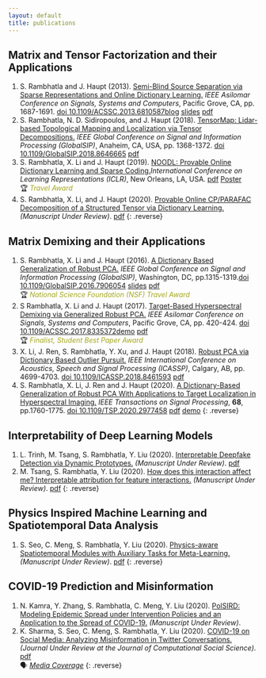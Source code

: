 ```yaml
---
layout: default
title: publications
---
```


<!--Converted from existing html with https://www.browserling.com/tools/html-to-markdown-->
## Matrix and Tensor Factorization and their Applications
1. S. Rambhatla and J. Haupt (2013). [Semi-Blind Source Separation via Sparse Representations and Online Dictionary Learning.](https://ieeexplore.ieee.org/document/6810587) _IEEE Asilomar Conference on Signals, Systems and Computers_, Pacific Grove, CA, pp. 1687-1691. [doi <nobr>10.1109/ACSSC.2013.6810587</nobr>](https://doi.org/10.1109/ACSSC.2013.6810587)[blog](./blog/2016/11/15/SBMCA.html) [slides](./docs/PresentationThesisPDF.pdf) [pdf](https://arxiv.org/abs/1212.0451)
2. S. Rambhatla, N. D. Sidiropoulos, and J. Haupt (2018). [TensorMap: Lidar-based Topological Mapping and Localization via Tensor Decompositions.](https://ieeexplore.ieee.org/document/8646665) _IEEE Global Conference on Signal and Information Processing (GlobalSIP)_, Anaheim, CA, USA, pp. 1368-1372. [doi <nobr>10.1109/GlobalSIP.2018.8646665</nobr>](https://doi.org/10.1109/GlobalSIP.2018.8646665) [pdf](https://arxiv.org/abs/1902.10226)
3. S. Rambhatla, X. Li and J. Haupt (2019). [NOODL: Provable Online Dictionary Learning and Sparse Coding.](https://openreview.net/forum?id=HJeu43ActQ&noteId=ByxrhUoBe4)_International Conference on Learning Representations (ICLR)_, New Orleans, LA, USA. [pdf](https://openreview.net/pdf?id=HJeu43ActQ) [Poster](https://s3.amazonaws.com/postersession.ai/560f7712-6163-4697-b1e2-7064c0654eb3.pdf)<br>
  &#127942; <em style="color:#A4A71E;"> Travel Award </em>
4.  S. Rambhatla, X. Li, and J. Haupt (2020). [Provable Online CP/PARAFAC Decomposition of a Structured Tensor via Dictionary Learning.](https://arxiv.org/abs/2006.16442) _(Manuscript Under Review)_. [pdf](https://arxiv.org/pdf/2006.16442.pdf)
{: .reverse} 


## Matrix Demixing and their Applications
1. S. Rambhatla, X. Li and J. Haupt (2016). [A Dictionary Based Generalization of Robust PCA.](https://ieeexplore.ieee.org/document/7906054) _IEEE Global Conference on Signal and Information Processing (GlobalSIP)_, Washington, DC, pp.1315-1319.[doi <nobr>10.1109/GlobalSIP.2016.7906054</nobr>](https://doi.org/10.1109/GlobalSIP.2016.7906054) [slides](/docs/Dictionary_based_generalization_of_robust_PCA_Sirisha_R.pdf) [pdf](https://arxiv.org/abs/1902.08171) <br>
  &#127942; <em style="color:#A4A71E;"> National Science Foundation (NSF) Travel Award </em>
2. S Rambhatla, X. Li and J. Haupt (2017). [Target-Based Hyperspectral Demixing via Generalized Robust PCA.](https://ieeexplore.ieee.org/document/8335372) _IEEE Asilomar Conference on Signals, Systems and Computers_, Pacific Grove, CA, pp. 420-424. [doi <nobr>10.1109/ACSSC.2017.8335372</nobr>](https://doi.org/10.1109/ACSSC.2017.8335372)[demo](./blog/2017/05/11/HyperSpectral.html) [pdf](https://arxiv.org/abs/1902.11111)<br>
  &#127942; <em style="color:#A4A71E;"> Finalist, Student Best Paper Award </em>
3. X. Li, J. Ren, S. Rambhatla, Y. Xu, and J. Haupt (2018). [Robust PCA via Dictionary Based Outlier Pursuit.](https://ieeexplore.ieee.org/document/8461593) _IEEE International Conference on Acoustics, Speech and Signal Processing (ICASSP)_, Calgary, AB, pp. 4699-4703. [doi <nobr>10.1109/ICASSP.2018.8461593</nobr>](https://doi.org/10.1109/ICASSP.2018.8461593) [pdf](docs/papers/Robust_PCA_via_Dictionary_Based_Outlier_Pursuit.pdf)
4. S. Rambhatla, X. Li, J. Ren and J. Haupt (2020). [A Dictionary-Based Generalization of Robust PCA With Applications to Target Localization in Hyperspectral Imaging.](https://ieeexplore.ieee.org/abstract/document/9019651) _IEEE Transactions on Signal Processing_, **68**, pp.1760-1775. [doi <nobr>10.1109/TSP.2020.2977458</nobr>](https://doi.org/10.1109/TSP.2020.2977458) [pdf](https://arxiv.org/abs/1902.08304) [demo](./blog/2017/05/11/HyperSpectral.html)
{: .reverse} 


## Interpretability of Deep Learning Models
1. L. Trinh, M. Tsang, S. Rambhatla, Y. Liu (2020). [Interpretable Deepfake Detection via Dynamic Prototypes.](https://arxiv.org/abs/2006.15473) _(Manuscript Under Review)_. [pdf](https://arxiv.org/pdf/2006.15473.pdf)
2.  M. Tsang, S. Rambhatla, Y. Liu (2020). [How does this interaction affect me? Interpretable attribution for feature interactions.](https://arxiv.org/abs/2006.10965) _(Manuscript Under Review)_. [pdf](https://arxiv.org/pdf/2006.10965.pdf)
{: .reverse}

## Physics Inspired Machine Learning and Spatiotemporal Data Analysis
1. S. Seo, C. Meng, S. Rambhatla, Y. Liu (2020). [Physics-aware Spatiotemporal Modules with Auxiliary Tasks for Meta-Learning.](https://arxiv.org/abs/2006.08831) _(Manuscript Under Review)_. [pdf](https://arxiv.org/pdf/2006.08831.pdf)
{: .reverse}

## COVID-19 Prediction and Misinformation
1. N. Kamra, Y. Zhang, S. Rambhatla, C. Meng, Y. Liu (2020). [PolSIRD: Modeling Epidemic Spread under Intervention Policies and an Application to the Spread of COVID-19.](https://sirisharambhatla.com/publications.html) _(Manuscript Under Review)_.
2.  K. Sharma, S. Seo, C. Meng, S. Rambhatla, Y. Liu (2020). [COVID-19 on Social Media: Analyzing Misinformation in Twitter Conversations.](https://arxiv.org/abs/2003.12309) _(Journal Under Review at the Journal of Computational Social Science)_. [pdf](https://arxiv.org/pdf/2003.12309.pdf) <br>
  &#128483; <em style="color:#A4A71E;"> [Media Coverage](https://viterbischool.usc.edu/news/2020/03/usc-researchers-analyze-coronavirus-misinformation-on-twitter/) </em>
{: .reverse}

<!--
1. S. Rambhatla and J. Haupt (2013). [Semi-Blind Source Separation via Sparse Representations and Online Dictionary Learning.](https://ieeexplore.ieee.org/document/6810587) _IEEE Asilomar Conference on Signals, Systems and Computers_, Pacific Grove, CA, pp. 1687-1691. [doi <nobr>10.1109/ACSSC.2013.6810587</nobr>](https://doi.org/10.1109/ACSSC.2013.6810587)[blog](./blog/2016/11/15/SBMCA.html) [slides](./docs/PresentationThesisPDF.pdf) [pdf](https://arxiv.org/abs/1212.0451)
2. S. Rambhatla, X. Li and J. Haupt (2016). [A Dictionary Based Generalization of Robust PCA.](https://ieeexplore.ieee.org/document/7906054) _IEEE Global Conference on Signal and Information Processing (GlobalSIP)_, Washington, DC, pp.1315-1319.[doi <nobr>10.1109/GlobalSIP.2016.7906054</nobr>](https://doi.org/10.1109/GlobalSIP.2016.7906054) [slides](/docs/Dictionary_based_generalization_of_robust_PCA_Sirisha_R.pdf) [pdf](https://arxiv.org/abs/1902.08171) <br>
  &#127942; <em style="color:#AAA;"> National Science Foundation (NSF) Travel Award </em>
3. S Rambhatla, X. Li and J. Haupt (2017). [Target-Based Hyperspectral Demixing via Generalized Robust PCA.](https://ieeexplore.ieee.org/document/8335372) _IEEE Asilomar Conference on Signals, Systems and Computers_, Pacific Grove, CA, pp. 420-424. [doi <nobr>10.1109/ACSSC.2017.8335372</nobr>](https://doi.org/10.1109/ACSSC.2017.8335372)[demo](./blog/2017/05/11/HyperSpectral.html) [pdf](https://arxiv.org/abs/1902.11111)<br>
  &#127942; <em style="color:#AAA;"> Finalist, Student Best Paper Award </em>
4. X. Li, J. Ren, S. Rambhatla, Y. Xu, and J. Haupt (2018). [Robust PCA via Dictionary Based Outlier Pursuit.](https://ieeexplore.ieee.org/document/8461593) _IEEE International Conference on Acoustics, Speech and Signal Processing (ICASSP)_, Calgary, AB, pp. 4699-4703. [doi <nobr>10.1109/ICASSP.2018.8461593</nobr>](https://doi.org/10.1109/ICASSP.2018.8461593) [pdf](docs/papers/Robust_PCA_via_Dictionary_Based_Outlier_Pursuit.pdf)
5. S. Rambhatla, N. D. Sidiropoulos, and J. Haupt (2018). [TensorMap: Lidar-based Topological Mapping and Localization via Tensor Decompositions.](https://ieeexplore.ieee.org/document/8646665) _IEEE Global Conference on Signal and Information Processing (GlobalSIP)_, Anaheim, CA, USA, pp. 1368-1372. [doi <nobr>10.1109/GlobalSIP.2018.8646665</nobr>](https://doi.org/10.1109/GlobalSIP.2018.8646665) [pdf](https://arxiv.org/abs/1902.10226)
6. S. Rambhatla, X. Li and J. Haupt (2019). [NOODL: Provable Online Dictionary Learning and Sparse Coding.](https://openreview.net/forum?id=HJeu43ActQ&noteId=ByxrhUoBe4)_International Conference on Learning Representations (ICLR)_, New Orleans, LA, USA. [pdf](https://openreview.net/pdf?id=HJeu43ActQ) [Poster](https://s3.amazonaws.com/postersession.ai/560f7712-6163-4697-b1e2-7064c0654eb3.pdf)<br>
  &#127942; <em style="color:#AAA;"> Travel Award </em>
7. S. Rambhatla, X. Li, J. Ren and J. Haupt (2020). [A Dictionary-Based Generalization of Robust PCA With Applications to Target Localization in Hyperspectral Imaging.](https://ieeexplore.ieee.org/abstract/document/9019651) _IEEE Transactions on Signal Processing_, **68**, pp.1760-1775. [doi <nobr>10.1109/TSP.2020.2977458</nobr>](https://doi.org/10.1109/TSP.2020.2977458) [pdf](https://arxiv.org/abs/1902.08304) [demo](./blog/2017/05/11/HyperSpectral.html)
{: .reverse} 

## Under Review
1. L. Trinh, M. Tsang, S. Rambhatla, Y. Liu (2020). [Interpretable Deepfake Detection via Dynamic Prototypes.](https://arxiv.org/abs/2006.15473) _(Manuscript Under Review)_. [pdf](https://arxiv.org/pdf/2006.15473.pdf)
2. N. Kamra, Y. Zhang, S. Rambhatla, C. Meng, Y. Liu (2020). [PolSIRD: Modeling Epidemic Spread under Intervention Policies and an Application to the Spread of COVID-19.](https://sirisharambhatla.com/publications.html) _(Manuscript Under Review)_.
3. S. Seo, C. Meng, S. Rambhatla, Y. Liu (2020). [Physics-aware Spatiotemporal Modules with Auxiliary Tasks for Meta-Learning.](https://arxiv.org/abs/2006.08831) _(Manuscript Under Review)_. [pdf](https://arxiv.org/pdf/2006.08831.pdf)
4.  M. Tsang, S. Rambhatla, Y. Liu (2020). [How does this interaction affect me? Interpretable attribution for feature interactions.](https://arxiv.org/abs/2006.10965) _(Manuscript Under Review)_. [pdf](https://arxiv.org/pdf/2006.10965.pdf)
5.  K. Sharma, S. Seo, C. Meng, S. Rambhatla, Y. Liu (2020). [COVID-19 on Social Media: Analyzing Misinformation in Twitter Conversations.](https://arxiv.org/abs/2003.12309) _(Journal Under Review)_. [pdf](https://arxiv.org/pdf/2003.12309.pdf) <br>
  &#128483; <em style="color:#AAA;"> [Media Coverage](https://viterbischool.usc.edu/news/2020/03/usc-researchers-analyze-coronavirus-misinformation-on-twitter/) </em>
6.  S. Rambhatla, X. Li, and J. Haupt (2020). [Provable Online CP/PARAFAC Decomposition of a Structured Tensor via Dictionary Learning.](https://arxiv.org/abs/2006.16442) _(Manuscript Under Review)_. [pdf](https://arxiv.org/pdf/2006.16442.pdf)
{: .reverse} 

-->
